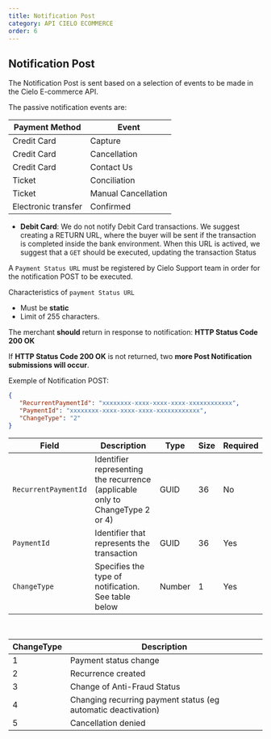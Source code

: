 ```yaml
---
title: Notification Post
category: API CIELO ECOMMERCE
order: 6
---
```


## Notification Post

The Notification Post is sent based on a selection of events to be made in the Cielo E-commerce API.

The passive notification events are:

| Payment Method | Event |
| -------------- | ---------- |
| Credit Card | Capture |
| Credit Card | Cancellation |
| Credit Card | Contact Us |
| Ticket | Conciliation |
| Ticket | Manual Cancellation |
| Electronic transfer | Confirmed |



* **Debit Card**:  We do not notify Debit Card transactions. We suggest creating a RETURN URL, where the buyer will be sent if the transaction is completed inside the bank environment. When this URL is actived, we suggest that a `GET` should be executed, updating the transaction Status 

A `Payment Status URL` must be registered by Cielo Support team in order for the notification POST to be executed.

Characteristics of `payment Status URL`

* Must be **static**
* Limit of 255 characters.

The merchant **should** return in response to notification: **HTTP Status Code 200 OK**

If  **HTTP Status Code 200 OK** is not returned, two **more Post Notification submissions will occur**.

Exemple of Notification POST:

```json
{
   "RecurrentPaymentId": "xxxxxxxx-xxxx-xxxx-xxxx-xxxxxxxxxxxx",
   "PaymentId": "xxxxxxxx-xxxx-xxxx-xxxx-xxxxxxxxxxxx",
   "ChangeType": "2"
}
```

| Field | Description | Type | Size | Required |
| ----- | ----------- | ---- | ---------- | -------- |
| `RecurrentPaymentId` | Identifier representing the recurrence (applicable only to ChangeType 2 or 4) | GUID | 36 | No |
| `PaymentId` | Identifier that represents the transaction | GUID | 36 | Yes |
| `ChangeType` | Specifies the type of notification. See table below | Number | 1 | Yes |

<br>

| ChangeType | Description |
| ---------- | ----------- |
| 1 | Payment status change |
| 2 | Recurrence created |
| 3 | Change of Anti-Fraud Status |
| 4 | Changing recurring payment status (eg automatic deactivation) |
| 5 | Cancellation denied 